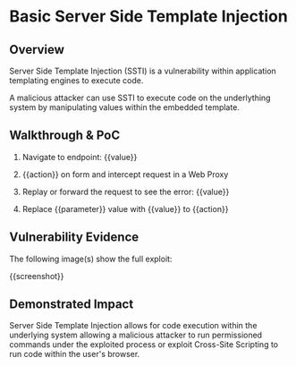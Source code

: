 # Basic Server Side Template Injection

## Overview
<!--
**Please replace text in each section below**

SQL Injection Vulnerability Report

Resources:

- <https://owasp.org/www-community/attacks/SQL_Injection>
- <https://owasp.org/www-community/attacks/Blind_SQL_Injection>
-->

Server Side Template Injection (SSTI) is a vulnerability within application templating engines to execute code.

A malicious attacker can use SSTI to execute code on the underlything system by manipulating values within the embedded template.

## Walkthrough & PoC
<!--
Provide a step-by-step walkthrough on how to access the vulnerable injection point, and how to exploit the vulnerability.
Adding a dot-pointed walkthrough with relevant screenshots will speed triage time and result in faster rewards!

Example:

1. Login to in-scope asset at <www.bugcrowd.com/login>
1. Browse to account page
1. Modify ID token to add single quote
1. View error which states 'SQL Syntax Error'
1. Replace ID value with `1' waitfor delay '00:00:10'; `
-->

1. Navigate to endpoint: {{value}}

1. {{action}} on form and intercept request in a Web Proxy

1. Replay or forward the request to see the error: {{value}}

1. Replace {{parameter}} value with {{value}} to {{action}}

## Vulnerability Evidence
<!--
Your submission MUST include evidence of the vulnerability and not be theoretical in nature.

For an SQL Injection vulnerability, please include specific NON-PII information discovered in the database, such as Database Version, a listing of database tables, or an injected 'sleep' payload.

You may present your evidence as output from a tool such as SQLMap, unless the program forbids the use of these tools, and it may be in the format of terminal output, screenshots, or video..

**DO NOT ACCESS PII**
-->

The following image(s) show the full exploit:

{{screenshot}}

## Demonstrated Impact
<!--
Demonstrating access to data other than the database version or database tables is NOT permitted without explicit permission from the program.
**DO NOT ACCESS PII**
--> 

Server Side Template Injection allows for code execution within the underlying system allowing a malicious attacker to run permissioned commands under the exploited process or exploit Cross-Site Scripting to run code within the user's browser.

